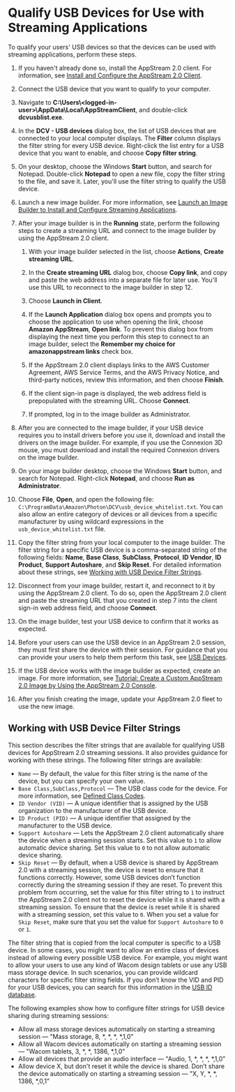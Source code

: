 # Qualify USB Devices for Use with Streaming Applications<a name="qualify-usb-devices"></a>

To qualify your users' USB devices so that the devices can be used with streaming applications, perform these steps\. 

1. If you haven't already done so, install the AppStream 2\.0 client\. For information, see [Install and Configure the AppStream 2\.0 Client](install-configure-client.md)\.

1. Connect the USB device that you want to qualify to your computer\.

1. Navigate to **C:\\Users\\<logged\-in\-user>\\AppData\\Local\\AppStreamClient**, and double\-click **dcvusblist\.exe**\.

1. In the **DCV \- USB devices** dialog box, the list of USB devices that are connected to your local computer displays\. The **Filter** column displays the filter string for every USB device\. Right\-click the list entry for a USB device that you want to enable, and choose **Copy filter string**\. 

1. On your desktop, choose the Windows **Start** button, and search for Notepad\. Double\-click **Notepad** to open a new file, copy the filter string to the file, and save it\. Later, you'll use the filter string to qualify the USB device\.

1. Launch a new image builder\. For more information, see [Launch an Image Builder to Install and Configure Streaming Applications](tutorial-image-builder-create.md)\.

1. After your image builder is in the **Running** state, perform the following steps to create a streaming URL and connect to the image builder by using the AppStream 2\.0 client\.

   1. With your image builder selected in the list, choose **Actions**, **Create streaming URL**\.

   1. In the **Create streaming URL** dialog box, choose **Copy link**, and copy and paste the web address into a separate file for later use\. You'll use this URL to reconnect to the image builder in step 12\.

   1. Choose **Launch in Client**\.

   1. If the **Launch Application** dialog box opens and prompts you to choose the application to use when opening the link, choose **Amazon AppStream**, **Open link**\. To prevent this dialog box from displaying the next time you perform this step to connect to an image builder, select the **Remember my choice for amazonappstream links** check box\.

   1. If the AppStream 2\.0 client displays links to the AWS Customer Agreement, AWS Service Terms, and the AWS Privacy Notice, and third\-party notices, review this information, and then choose **Finish**\. 

   1. If the client sign\-in page is displayed, the web address field is prepopulated with the streaming URL\. Choose **Connect**\. 

   1. If prompted, log in to the image builder as Administrator\. 

1. After you are connected to the image builder, if your USB device requires you to install drivers before you use it, download and install the drivers on the image builder\. For example, if you use the Connexion 3D mouse, you must download and install the required Connexion drivers on the image builder\. 

1. On your image builder desktop, choose the Windows **Start** button, and search for Notepad\. Right\-click **Notepad**, and choose **Run as Administrator**\.

1. Choose **File**, **Open**, and open the following file: `C:\ProgramData\Amazon\Photon\DCV\usb_device_whitelist.txt`\. You can also allow an entire category of devices or all devices from a specific manufacturer by using wildcard expressions in the `usb_device_whitelist.txt` file\. 

1. Copy the filter string from your local computer to the image builder\. The filter string for a specific USB device is a comma\-separated string of the following fields: **Name**, **Base Class**, **SubClass**, **Protocol**, **ID Vendor**, **ID Product**, **Support Autoshare**, and **Skip Reset**\. For detailed information about these strings, see [Working with USB Device Filter Strings](#USB-device-filter-strings)\.

1. Disconnect from your image builder, restart it, and reconnect to it by using the AppStream 2\.0 client\. To do so, open the AppStream 2\.0 client and paste the streaming URL that you created in step 7 into the client sign\-in web address field, and choose **Connect**\.

1. On the image builder, test your USB device to confirm that it works as expected\.

1. Before your users can use the USB device in an AppStream 2\.0 session, they must first share the device with their session\. For guidance that you can provide your users to help them perform this task, see [USB Devices](client-application-windows-user.md#client-application-windows-how-to-share-usb-devices-user)\.

1. If the USB device works with the image builder as expected, create an image\. For more information, see [Tutorial: Create a Custom AppStream 2\.0 Image by Using the AppStream 2\.0 Console](tutorial-image-builder.md)\.

1. After you finish creating the image, update your AppStream 2\.0 fleet to use the new image\.

## Working with USB Device Filter Strings<a name="USB-device-filter-strings"></a>

This section describes the filter strings that are available for qualifying USB devices for AppStream 2\.0 streaming sessions\. It also provides guidance for working with these strings\. The following filter strings are available:
+ `Name` — By default, the value for this filter string is the name of the device, but you can specify your own value\.
+ `Base Class,SubClass,Protocol` — The USB class code for the device\. For more information, see [Defined Class Codes](https://www.usb.org/defined-class-codes)\.
+ `ID Vendor (VID)` — A unique identifier that is assigned by the USB organization to the manufacturer of the USB device\.
+ `ID Product (PID)` — A unique identifier that assigned by the manufacturer to the USB device\. 
+ `Support Autoshare` — Lets the AppStream 2\.0 client automatically share the device when a streaming session starts\. Set this value to `1` to allow automatic device sharing\. Set this value to `0` to not allow automatic device sharing\.
+ `Skip Reset` — By default, when a USB device is shared by AppStream 2\.0 with a streaming session, the device is reset to ensure that it functions correctly\. However, some USB devices don’t function correctly during the streaming session if they are reset\. To prevent this problem from occurring, set the value for this filter string to `1` to instruct the AppStream 2\.0 client not to reset the device while it is shared with a streaming session\. To ensure that the device is reset while it is shared with a streaming session, set this value to `0`\. When you set a value for `Skip Reset`, make sure that you set the value for `Support Autoshare` to `0` or `1`\.

 The filter string that is copied from the local computer is specific to a USB device\. In some cases, you might want to allow an entire class of devices instead of allowing every possible USB device\. For example, you might want to allow your users to use any kind of Wacom design tablets or use any USB mass storage device\. In such scenarios, you can provide wildcard characters for specific filter string fields\. If you don’t know the VID and PID for your USB devices, you can search for this information in the [USB ID database](https://www.the-sz.com/products/usbid/index.php)\. 

The following examples show how to configure filter strings for USB device sharing during streaming sessions:
+ Allow all mass storage devices automatically on starting a streaming session — "Mass storage, 8, \*, \*, \*, \*,1,0"
+ Allow all Wacom devices automatically on starting a streaming session — "Wacom tablets, 3, \*, \*, 1386, \*,1,0"
+ Allow all devices that provide an audio interface — "Audio, 1, \*, \*, \*, \*,1,0"
+ Allow device X, but don't reset it while the device is shared\. Don’t share the device automatically on starting a streaming session — "X, Y, \*, \*, 1386, \*,0,1" 